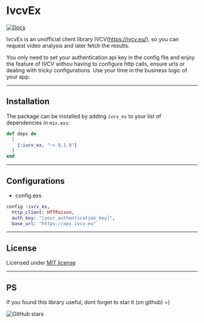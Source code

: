 # IvcvEx

[![Docs](https://img.shields.io/badge/hex-docs-blue)](https://wois.hexdocs.pm/ivcv_ex/)

IvcvEx is an unofficial client library IVCV(https://ivcv.eu/), so you can request video analysis and later fetch the results.

You only need to set your authentication api key in the config file and enjoy the feature of IVCV withou having to configure http calls, ensure urls or dealing with tricky configurations. Use your time in the business logic of your app.


-----
## Installation

The package can be installed by adding `ivcv_ex` to your list of dependencies in `mix.exs`:

```elixir
def deps do
  [
    {:ivcv_ex, "~> 0.1.0"}
  ]
end
```
-----
## Configurations

* config.exs

```elixir
config :ivcv_ex,
  http_client: HTTPoison,
  auth_key: "[your_authentication_key]",
  base_url: "https://api.ivcv.eu"
```

-----

## License
Licensed under [MIT license](LICENSE)


-----
## PS
If you found this library useful, dont forget to star it (on github) =)

![GitHub stars](https://img.shields.io/github/stars/wois-org/ivcv_ex?style=social)


